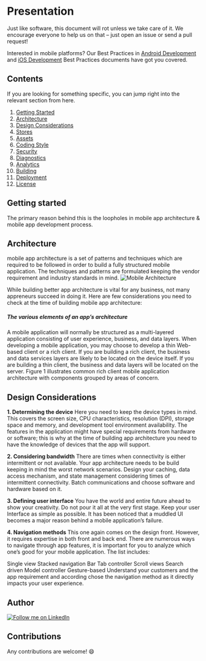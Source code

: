 # Presentation

Just like software, this document will rot unless we take care of it. We encourage everyone to help us on that – just open an issue or send a pull request!

Interested in mobile platforms? Our Best Practices in [Android Development](https://github.com/laanayabdrzak/MobileArchitecture/android-best-practices) and [iOS Development](https://github.com/laanayabdrzak/MobileArchitecture/ios-best-practices) Best Practices documents have got you covered.


## Contents

If you are looking for something specific, you can jump right into the relevant section from here.

1. [Getting Started](#getting-started)
1. [Architecture](#architecture)
1. [Design Considerations](#design-considerations)
1. [Stores](#stores)
1. [Assets](#assets)
1. [Coding Style](#coding-style)
1. [Security](#security)
1. [Diagnostics](#diagnostics)
1. [Analytics](#analytics)
1. [Building](#building)
1. [Deployment](#deployment)
1. [License](#license)

## Getting started

The primary reason behind this is the loopholes in mobile app architecture & mobile app development process.

## Architecture

mobile app architecture is a set of patterns and techniques which are required to be followed in order to build a fully structured mobile application. The techniques and patterns are formulated keeping the vendor requirement and industry standards in mind.
![Mobile Architecture](https://github.com/laanayabdrzak/MobileArchitecture/images/mobile-app-architectures.jpg)

While building better app architecture is vital for any business, not many appreneurs succeed in doing it. Here are few considerations you need to check at the time of building mobile app architecture:
##### The various elements of an app’s architecture

A mobile application will normally be structured as a multi-layered application consisting of user experience, business, and data layers. When developing a mobile application, you may choose to develop a thin Web-based client or a rich client. If you are building a rich client, the business and data services layers are likely to be located on the device itself. If you are building a thin client, the business and data layers will be located on the server. Figure 1 illustrates common rich client mobile application architecture with components grouped by areas of concern.

## Design Considerations

**1. Determining the device**
  Here you need to keep the device types in mind. This covers the screen size, CPU characteristics, resolution (DPI), storage space and   memory, and development tool environment availability.
The features in the application might have special requirements from hardware or software; this is why at the time of building app architecture you need to have the knowledge of devices that the app will support.

**2. Considering bandwidth**
There are times when connectivity is either intermittent or not available. Your app architecture needs to be build keeping in mind the worst network scenarios. Design your caching, data access mechanism, and state management considering times of intermittent connectivity. Batch communications and choose software and hardware based on it.

**3. Defining user interface**
You have the world and entire future ahead to show your creativity. Do not pour it all at the very first stage. Keep your user Interface as simple as possible. It has been noticed that a muddled UI becomes a major reason behind a mobile application’s failure.

**4. Navigation methods**
This one again comes on the design front. However, it requires expertise in both front and back end. There are numerous ways to navigate through app features, it is important for you to analyze which one’s good for your mobile application. The list includes:

Single view
Stacked navigation Bar
Tab controller
Scroll views
Search driven
Model controller
Gesture-based
Understand your customers and the app requirement and according chose the navigation method as it directly impacts your user experience.

## Author

<a href="https://www.linkedin.com/in/laanayabdrzak">
  <img alt="Follow me on LinkedIn"
       src="https://raw.githubusercontent.com/florent37/DaVinci/master/mobile/src/main/res/drawable-hdpi/linkedin.png" />
</a>

## Contributions
 
 Any contributions are welcome! :smile:
